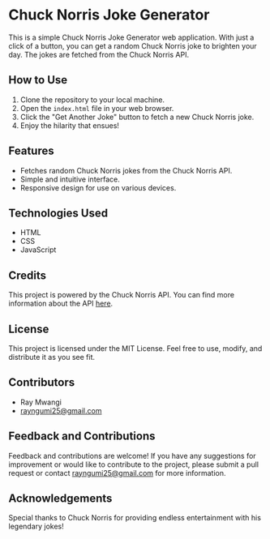 # Chuck Norris Joke Generator

This is a simple Chuck Norris Joke Generator web application. With just a click of a button, you can get a random Chuck Norris joke to brighten your day. The jokes are fetched from the Chuck Norris API.

## How to Use

1. Clone the repository to your local machine.
2. Open the `index.html` file in your web browser.
3. Click the "Get Another Joke" button to fetch a new Chuck Norris joke.
4. Enjoy the hilarity that ensues!

## Features

- Fetches random Chuck Norris jokes from the Chuck Norris API.
- Simple and intuitive interface.
- Responsive design for use on various devices.

## Technologies Used

- HTML
- CSS
- JavaScript

## Credits

This project is powered by the Chuck Norris API. You can find more information about the API [here](https://api.chucknorris.io/).

## License

This project is licensed under the MIT License. Feel free to use, modify, and distribute it as you see fit.

## Contributors

- Ray Mwangi
- <rayngumi25@gmail.com>

## Feedback and Contributions

Feedback and contributions are welcome! If you have any suggestions for improvement or would like to contribute to the project, please submit a pull request or contact <rayngumi25@gmail.com> for more information.

## Acknowledgements

Special thanks to Chuck Norris for providing endless entertainment with his legendary jokes!
